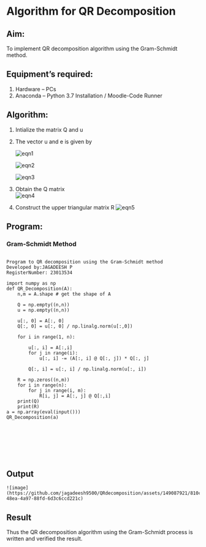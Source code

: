 # Algorithm for QR Decomposition
## Aim:
To implement QR decomposition algorithm using the Gram-Schmidt method.
## Equipment’s required:
1.	Hardware – PCs
2.	Anaconda – Python 3.7 Installation / Moodle-Code Runner
## Algorithm:
1.	Intialize the matrix Q and u
2.	The vector u and e is given by

    ![eqn1](./ex4.jpg)

    ![eqn2](./ex6.jpg)

    ![eqn3](./ex3.jpg)

3.	Obtain the Q matrix   
    ![eqn4](./ex1.jpg)
4.	Construct the upper triangular matrix R
    ![eqn5](./ex2.jpg)



## Program:
### Gram-Schmidt Method
```
 
Program to QR decomposition using the Gram-Schmidt method
Developed by:JAGADEESH P
RegisterNumber: 23013534

import numpy as np
def QR_Decomposition(A):
    n,m = A.shape # get the shape of A
    
    Q = np.empty((n,n))
    u = np.empty((n,n))
    
    u[:, 0] = A[:, 0]
    Q[:, 0] = u[:, 0] / np.linalg.norm(u[:,0])
    
    for i in range(1, n):
        
        u[:, i] = A[:,i]
        for j in range(i):
            u[:, i] -= (A[:, i] @ Q[:, j]) * Q[:, j]
            
        Q[:, i] = u[:, i] / np.linalg.norm(u[:, i])
        
    R = np.zeros((n,m))
    for i in range(n):
        for j in range(i, m):
            R[i, j] = A[:, j] @ Q[:,i]
    print(Q)
    print(R)
a = np.array(eval(input()))
QR_Decomposition(a)
    







```

## Output
```
![image](https://github.com/jagadeesh9500/QRdecomposition/assets/149087921/810c39d8-48ea-4a97-88fd-6d3c6ccd221c)

```

## Result
Thus the QR decomposition algorithm using the Gram-Schmidt process is written and verified the result.
